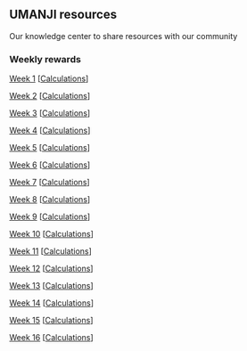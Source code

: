 ## UMANJI resources

Our knowledge center to share resources with our community 

### Weekly rewards

[Week 1](https://github.com/Machinalabs/protocol/blob/master/packages/affiliates/liquidity-mining/yuma21-weekly-payouts/Week_1_Mining_Rewards.json) [[Calculations](https://github.com/Machinalabs/protocol/blob/master/packages/affiliates/liquidity-mining/yumaWeek1.sh)]

[Week 2](https://github.com/Machinalabs/protocol/blob/master/packages/affiliates/liquidity-mining/yuma21-weekly-payouts/Week_2_Mining_Rewards.json) [[Calculations](https://github.com/Machinalabs/protocol/blob/master/packages/affiliates/liquidity-mining/yumaWeek2.sh)]

[Week 3](https://github.com/Machinalabs/protocol/blob/master/packages/affiliates/liquidity-mining/yuma21-weekly-payouts/Week_3_Mining_Rewards.json) [[Calculations](https://github.com/Machinalabs/protocol/blob/master/packages/affiliates/liquidity-mining/yumaWeek3.sh)]

[Week 4](https://github.com/Machinalabs/protocol/blob/master/packages/affiliates/liquidity-mining/yuma21-weekly-payouts/Week_4_Mining_Rewards.json) [[Calculations](https://github.com/Machinalabs/protocol/blob/master/packages/affiliates/liquidity-mining/yumaWeek4.sh)]

[Week 5](https://github.com/Machinalabs/protocol/blob/master/packages/affiliates/liquidity-mining/yuma21-weekly-payouts/Week_5_Mining_Rewards.json) [[Calculations](https://github.com/Machinalabs/protocol/blob/master/packages/affiliates/liquidity-mining/yumaWeek5.sh)]

[Week 6](https://github.com/Machinalabs/protocol/blob/master/packages/affiliates/liquidity-mining/yuma21-weekly-payouts/Week_6_Mining_Rewards.json) [[Calculations](https://github.com/Machinalabs/protocol/blob/master/packages/affiliates/liquidity-mining/yumaWeek6.sh)]

[Week 7](https://github.com/Machinalabs/protocol/blob/master/packages/affiliates/liquidity-mining/yuma21-weekly-payouts/Week_7_Mining_Rewards.json) [[Calculations](https://github.com/Machinalabs/protocol/blob/master/packages/affiliates/liquidity-mining/yumaWeek7.sh)]

[Week 8](https://github.com/Machinalabs/protocol/blob/master/packages/affiliates/liquidity-mining/yuma21-weekly-payouts/Week_8_Mining_Rewards.json) [[Calculations](https://github.com/Machinalabs/protocol/blob/master/packages/affiliates/liquidity-mining/yumaWeek8.sh)]

[Week 9](https://github.com/Machinalabs/protocol/blob/master/packages/affiliates/liquidity-mining/yuma21-weekly-payouts/Week_9_Mining_Rewards.json) [[Calculations](https://github.com/Machinalabs/protocol/blob/master/packages/affiliates/liquidity-mining/yumaWeek9.sh)]

[Week 10](https://github.com/Machinalabs/protocol/blob/master/packages/affiliates/liquidity-mining/yuma21-weekly-payouts/Week_10_Mining_Rewards.json) [[Calculations](https://github.com/Machinalabs/protocol/blob/master/packages/affiliates/liquidity-mining/yumaWeek10.sh)]

[Week 11](https://github.com/Machinalabs/protocol/blob/master/packages/affiliates/liquidity-mining/yuma21-weekly-payouts/Week_11_Mining_Rewards.json) [[Calculations](https://github.com/Machinalabs/protocol/blob/master/packages/affiliates/liquidity-mining/yumaWeek11.sh)]

[Week 12](https://github.com/Machinalabs/protocol/blob/master/packages/affiliates/liquidity-mining/yuma21-weekly-payouts/Week_12_Mining_Rewards.json) [[Calculations](https://github.com/Machinalabs/protocol/blob/master/packages/affiliates/liquidity-mining/yumaWeek12.sh)]

[Week 13](https://github.com/Machinalabs/protocol/blob/master/packages/affiliates/liquidity-mining/yuma21-weekly-payouts/Week_13_Mining_Rewards.json) [[Calculations](https://github.com/Machinalabs/protocol/blob/master/packages/affiliates/liquidity-mining/yumaWeek13.sh)]

[Week 14](https://github.com/Machinalabs/protocol/blob/master/packages/affiliates/liquidity-mining/yuma21-weekly-payouts/Week_14_Mining_Rewards.json) [[Calculations](https://github.com/Machinalabs/protocol/blob/master/packages/affiliates/liquidity-mining/yumaWeek14.sh)]

[Week 15](https://github.com/Machinalabs/protocol/blob/master/packages/affiliates/liquidity-mining/yuma21-weekly-payouts/Week_15_Mining_Rewards.json) [[Calculations](https://github.com/Machinalabs/protocol/blob/master/packages/affiliates/liquidity-mining/yumaWeek15.sh)]

[Week 16](https://github.com/Machinalabs/protocol/blob/master/packages/affiliates/liquidity-mining/yuma21-weekly-payouts/Week_16_Mining_Rewards.json) [[Calculations](https://github.com/Machinalabs/protocol/blob/master/packages/affiliates/liquidity-mining/yumaWeek16.sh)]
